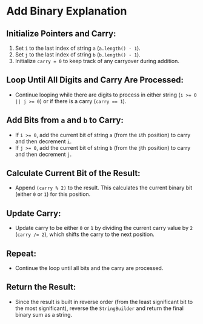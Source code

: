 # Add Binary Explanation

## Initialize Pointers and Carry:
1. Set `i` to the last index of string `a` (`a.length() - 1`).
2. Set `j` to the last index of string `b` (`b.length() - 1`).
3. Initialize `carry = 0` to keep track of any carryover during addition.

## Loop Until All Digits and Carry Are Processed:
- Continue looping while there are digits to process in either string (`i >= 0 || j >= 0`) or if there is a carry (`carry == 1`).

## Add Bits from `a` and `b` to Carry:
- If `i >= 0`, add the current bit of string `a` (from the `i`th position) to carry and then decrement `i`.
- If `j >= 0`, add the current bit of string `b` (from the `j`th position) to carry and then decrement `j`.

## Calculate Current Bit of the Result:
- Append `(carry % 2)` to the result. This calculates the current binary bit (either `0` or `1`) for this position.

## Update Carry:
- Update carry to be either `0` or `1` by dividing the current carry value by `2` (`carry /= 2`), which shifts the carry to the next position.

## Repeat:
- Continue the loop until all bits and the carry are processed.

## Return the Result:
- Since the result is built in reverse order (from the least significant bit to the most significant), reverse the `StringBuilder` and return the final binary sum as a string.
